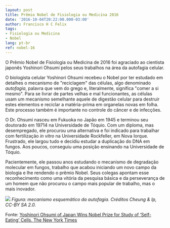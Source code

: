 ```yaml
---
layout: post
title: Prêmio Nobel de Fisiologia ou Medicina 2016
date: '2016-10-04T20:22:00.000-03:00'
author: Francisco H C Felix
tags:
- Fisiologia ou Medicina
- Nobel
lang: pt-br
ref: nobel-16
---
```


O Prêmio Nobel de Fisiologia ou Medicina de 2016
  foi agraciado ao cientista japonês Yoshinori Ohsumi pelos seus trabalhos na área da autofagia celular.
  <!--more-->

O biologista celular Yoshinori Ohsumi recebeu o Nobel por ter estudado em detalhes o mecanismo de "reciclagem" das células, algo denominado _autofagia_, palavra que vem do grego e, literalmente, significa "comer a si mesmo". Para se livrar de partes velhas e mal funcionantes, as células usam um mecanismo semelhante aquele de digestão celular para destruir estes elementos e reciclar a matéria-prima em organelas novas em folha. Este processo também é importante no controle do câncer e de infecções.

O Dr. Ohsumi nasceu em Fukuoka no Japão em 1945 e terminou seu doutorado em 19714 na Universidade de Tóquio. Com um diploma, mas desempregado, ele procurou uma alternativa e foi indicado para trabalhar com fertilização _in vitro_ na Universidade Rockfeller, em Nova Iorque. Frustrado, ele largou tudo e decidiu estudar a duplicação do DNA em fungos. Aos poucos, conseguiu uma posição ensinando na Universidade de Tóquio.

Pacientemente, ele passou anos estudando o mecanismo de degradação molecular em fungos, trabalho que acabou iniciando um novo campo da biologia e lhe rendendo o prêmio Nobel. Seus colegas apontam esse reconhecimento como uma vitória da pesquisa básica e da perseverança de um homem que não procurou o campo mais popular de trabalho, mas o mais inovador.

![](https://upload.wikimedia.org/wikipedia/commons/1/11/Autophagy.jpg)
_Figura: mecanismo esquemático da autofagia. Créditos Cheung & Ip, CC-BY SA 2.0._

Fonte: [Yoshinori Ohsumi of Japan Wins Nobel Prize for Study of ‘Self-Eating’ Cells. The New York Times](https://www.nytimes.com/2016/10/04/science/yoshinori-ohsumi-nobel-prize-medicine.html)
